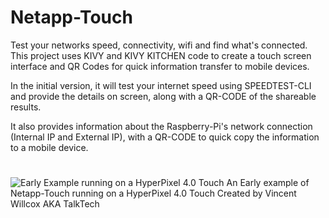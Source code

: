 # Netapp-Touch
Test your networks speed, connectivity, wifi and find what's connected. This project uses KIVY and KIVY KITCHEN code to create a
touch screen interface and QR Codes for quick information transfer to mobile devices.

In the initial version, it will test your internet speed using SPEEDTEST-CLI and provide the details on screen, along with a 
QR-CODE of the shareable results.

It also provides information about the Raspberry-Pi's network connection (Internal IP and External IP), with a QR-CODE to quick copy
the information to a mobile device.
#
![Early Example running on a HyperPixel 4.0 Touch](http://talktech.info/wp-content/uploads/2019/06/net-app.jpg)
An Early example of Netapp-Touch running on a HyperPixel 4.0 Touch
Created by Vincent Willcox AKA TalkTech

